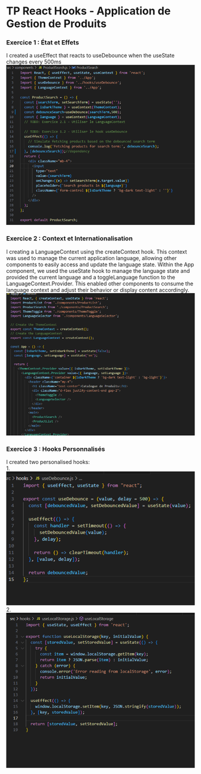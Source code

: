 # TP React Hooks - Application de Gestion de Produits

### Exercice 1 : État et Effets 
 I created a useEffect that reacts to useDebounce when the useState changes every 500ms
![Screenshot of Product Search](src/SS/image1.png)

### Exercice 2 : Context et Internationalisation
I creating a LanguageContext using the createContext hook. This context was used to manage the current application language, allowing other components to easily access and update the language state. Within the App component, we used the useState hook to manage the language state and provided the current language and a toggleLanguage function to the LanguageContext.Provider. This enabled other components to consume the language context and adjust their behavior or display content accordingly.
![Screenshot of APP.JS](src/SS/image2.png)
### Exercice 3 : Hooks Personnalisés
I created two personalised hooks:   
1.![Screenshot of useDebounce](src/SS/image3.png)
2.![Screenshot of useLocalStorage](src/SS/image4.png)
